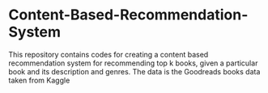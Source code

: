 # Content-Based-Recommendation-System
This repository contains codes for creating a content based recommendation system for recommending top k books, given a particular book and its description and genres. 
The data is the Goodreads books data taken from Kaggle

